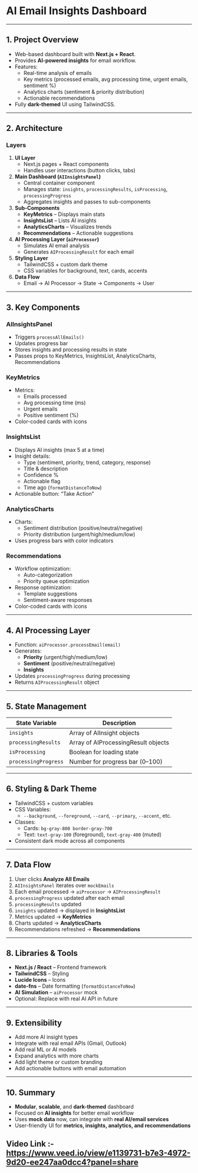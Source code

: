 # AI Email Insights Dashboard

---

## 1. Project Overview
- Web-based dashboard built with **Next.js + React**.
- Provides **AI-powered insights** for email workflow.
- Features:
  - Real-time analysis of emails
  - Key metrics (processed emails, avg processing time, urgent emails, sentiment %)
  - Analytics charts (sentiment & priority distribution)
  - Actionable recommendations
- Fully **dark-themed** UI using TailwindCSS.

---

## 2. Architecture

### Layers
1. **UI Layer**
   - Next.js pages + React components
   - Handles user interactions (button clicks, tabs)
2. **Main Dashboard (`AIInsightsPanel`)**
   - Central container component
   - Manages state: `insights`, `processingResults`, `isProcessing`, `processingProgress`
   - Aggregates insights and passes to sub-components
3. **Sub-Components**
   - **KeyMetrics** – Displays main stats
   - **InsightsList** – Lists AI insights
   - **AnalyticsCharts** – Visualizes trends
   - **Recommendations** – Actionable suggestions
4. **AI Processing Layer (`aiProcessor`)**
   - Simulates AI email analysis
   - Generates `AIProcessingResult` for each email
5. **Styling Layer**
   - TailwindCSS + custom dark theme
   - CSS variables for background, text, cards, accents
6. **Data Flow**
   - Email → AI Processor → State → Components → User

---

## 3. Key Components

### AIInsightsPanel
- Triggers `processAllEmails()`
- Updates progress bar
- Stores insights and processing results in state
- Passes props to KeyMetrics, InsightsList, AnalyticsCharts, Recommendations

### KeyMetrics
- Metrics:
  - Emails processed
  - Avg processing time (ms)
  - Urgent emails
  - Positive sentiment (%)
- Color-coded cards with icons

### InsightsList
- Displays AI insights (max 5 at a time)
- Insight details:
  - Type (sentiment, priority, trend, category, response)
  - Title & description
  - Confidence %
  - Actionable flag
  - Time ago (`formatDistanceToNow`)
- Actionable button: “Take Action”

### AnalyticsCharts
- Charts:
  - Sentiment distribution (positive/neutral/negative)
  - Priority distribution (urgent/high/medium/low)
- Uses progress bars with color indicators

### Recommendations
- Workflow optimization:
  - Auto-categorization
  - Priority queue optimization
- Response optimization:
  - Template suggestions
  - Sentiment-aware responses
- Color-coded cards with icons

---

## 4. AI Processing Layer
- Function: `aiProcessor.processEmail(email)`
- Generates:
  - **Priority** (urgent/high/medium/low)
  - **Sentiment** (positive/neutral/negative)
  - **Insights**
- Updates `processingProgress` during processing
- Returns `AIProcessingResult` object

---

## 5. State Management

| State Variable          | Description |
|-------------------------|-------------|
| `insights`              | Array of AIInsight objects |
| `processingResults`     | Array of AIProcessingResult objects |
| `isProcessing`          | Boolean for loading state |
| `processingProgress`    | Number for progress bar (0–100) |

---

## 6. Styling & Dark Theme
- TailwindCSS + custom variables
- CSS Variables:
  - `--background`, `--foreground`, `--card`, `--primary`, `--accent`, etc.
- Classes:
  - Cards: `bg-gray-800 border-gray-700`
  - Text: `text-gray-100` (foreground), `text-gray-400` (muted)
- Consistent dark mode across all components

---

## 7. Data Flow
1. User clicks **Analyze All Emails**
2. `AIInsightsPanel` iterates over `mockEmails`
3. Each email processed → `aiProcessor` → `AIProcessingResult`
4. `processingProgress` updated after each email
5. `processingResults` updated
6. `insights` updated → displayed in **InsightsList**
7. Metrics updated → **KeyMetrics**
8. Charts updated → **AnalyticsCharts**
9. Recommendations refreshed → **Recommendations**

---

## 8. Libraries & Tools
- **Next.js / React** – Frontend framework
- **TailwindCSS** – Styling
- **Lucide Icons** – Icons
- **date-fns** – Date formatting (`formatDistanceToNow`)
- **AI Simulation** – `aiProcessor` mock
- Optional: Replace with real AI API in future

---

## 9. Extensibility
- Add more AI insight types
- Integrate with real email APIs (Gmail, Outlook)
- Add real ML or AI models
- Expand analytics with more charts
- Add light theme or custom branding
- Add actionable buttons with email automation

---

## 10. Summary
- **Modular**, **scalable**, and **dark-themed** dashboard
- Focused on **AI insights** for better email workflow
- Uses **mock data** now, can integrate with **real AI/email services**
- User-friendly UI for **metrics, insights, analytics, and recommendations**

## Video Link :- https://www.veed.io/view/e1139731-b7e3-4972-9d20-ee247aa0dcc4?panel=share


